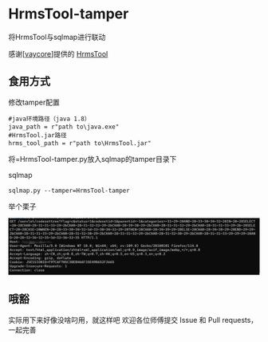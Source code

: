 # HrmsTool-tamper

将HrmsTool与sqlmap进行联动

感谢[[vaycore](https://github.com/vaycore/HrmsTool/commits?author=vaycore)]提供的 [HrmsTool](https://github.com/vaycore/HrmsTool)

## 食用方式

修改tamper配置

```
#java环境路径（java 1.8）
java_path = r"path to\java.exe"
#HrmsTool.jar路径
hrms_tool_path = r"path to\HrmsTool.jar"
```

将=HrmsTool-tamper.py放入sqlmap的tamper目录下

sqlmap

```
sqlmap.py --tamper=HrmsTool-tamper 
```

举个栗子

![image-20230628214906533](./README/image-20230628214906533.png)

## 哦豁
实际用下来好像没啥叼用，就这样吧
欢迎各位师傅提交 Issue 和 Pull requests，一起完善
